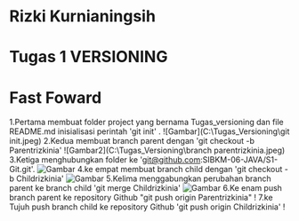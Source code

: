# Rizki Kurnianingsih

# Tugas 1 VERSIONING
# Fast Foward

1.Pertama 
membuat folder project yang bernama Tugas_versioning dan file README.md inisialisasi perintah 'git init' .
![Gambar](C:\Tugas_Versioning\git init.jpeg)
2.Kedua
membuat branch parent dengan 'git checkout -b Parentrizkinia'
![Gambar2](C:\Tugas_Versioning\branch parentrizkinia.jpeg)
3.Ketiga 
menghubungkan folder ke 'git@github.com:SIBKM-06-JAVA/S1-Git.git'.
![Gambar]()
4.ke empat
membuat branch child dengan 'git checkout -b Childrizkinia'
![Gambar]()
5.Kelima
menggabungkan perubahan branch parent ke branch child 'git merge Childrizkinia'
![Gambar]()
6.Ke enam
push branch parent ke repository Github "git push origin Parentrizkinia"
!
7.ke Tujuh
push branch child ke repository Github 'git push origin Childrizkinia'
!